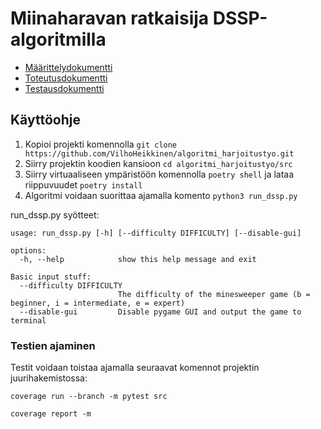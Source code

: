 # Miinaharavan ratkaisija DSSP-algoritmilla

- [Määrittelydokumentti](dokumentaatio/määrittelydokumentti.md)
- [Toteutusdokumentti](dokumentaatio/toteutusdokumentti.md)
- [Testausdokumentti](dokumentaatio/testausdokumentti.md)

## Käyttöohje

1. Kopioi projekti komennolla ```git clone https://github.com/VilhoHeikkinen/algoritmi_harjoitustyo.git```
2. Siirry projektin koodien kansioon ```cd algoritmi_harjoitustyo/src```
3. Siirry virtuaaliseen ympäristöön komennolla ```poetry shell``` ja lataa riippuvuudet ```poetry install```
4. Algoritmi voidaan suorittaa ajamalla komento ```python3 run_dssp.py```

run_dssp.py syötteet:
```
usage: run_dssp.py [-h] [--difficulty DIFFICULTY] [--disable-gui]

options:
  -h, --help            show this help message and exit

Basic input stuff:
  --difficulty DIFFICULTY
                        The difficulty of the minesweeper game (b = beginner, i = intermediate, e = expert)
  --disable-gui         Disable pygame GUI and output the game to terminal
```

### Testien ajaminen
Testit voidaan toistaa ajamalla seuraavat komennot projektin juurihakemistossa:

```coverage run --branch -m pytest src```

```coverage report -m```
